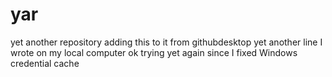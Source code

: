 # yar
yet another repository
adding this to it from githubdesktop
yet another  line I wrote on my local computer
ok trying yet again since I fixed Windows credential cache